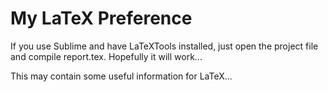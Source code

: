 # My LaTeX Preference
If you use Sublime and have LaTeXTools installed, just open the project file and compile report.tex. Hopefully it will work...

This may contain some useful information for LaTeX...
